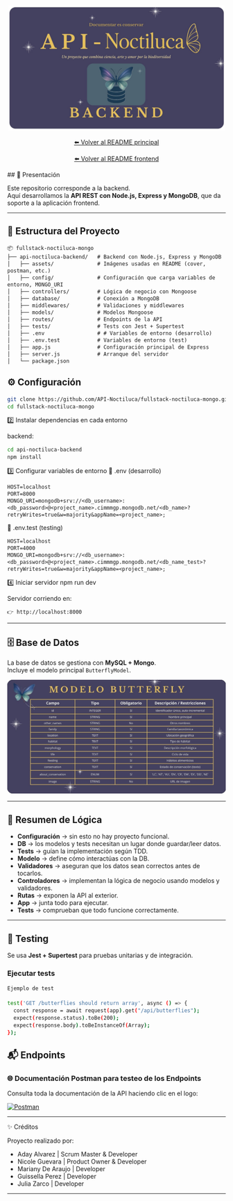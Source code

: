 <p align="center">
  <img src="./assets/cover.jpg" alt="cover" width="500px"/>
</p>
<p align="center">
  <a href="../README.md">⬅️ Volver al README principal</a>
</p>
<p align="center">
  <a href="../Noctiluca-client/README.md">⬅️ Volver al README frontend</a>
</p>
## 🐛 Presentación

Este repositorio corresponde a la backend.  
Aquí desarrollamos la **API REST con Node.js, Express y MongoDB**, que da soporte a la aplicación frontend.  

---

## 📂 Estructura del Proyecto

```
📦 fullstack-noctiluca-mongo
├── api-noctiluca-backend/   # Backend con Node.js, Express y MongoDB
│   ├── assets/              # Imágenes usadas en README (cover, postman, etc.)
│   ├── config/              # Configuración que carga variables de entorno, MONGO_URI
│   ├── controllers/         # Lógica de negocio con Mongoose
│   ├── database/            # Conexión a MongoDB
│   ├── middlewares/         # Validaciones y middlewares
│   ├── models/              # Modelos Mongoose
│   ├── routes/              # Endpoints de la API
│   ├── tests/               # Tests con Jest + Supertest
│   ├── .env                 # # Variables de entorno (desarrollo)
│   ├── .env.test            # Variables de entorno (test)
│   ├── app.js               # Configuración principal de Express
│   ├── server.js            # Arranque del servidor
│   └── package.json

```

## ⚙️ Configuración

```bash
git clone https://github.com/API-Noctiluca/fullstack-noctiluca-mongo.git
cd fullstack-noctiluca-mongo
```
2️⃣ Instalar dependencias en cada entorno

backend: 
```bash
cd api-noctiluca-backend
npm install
```

3️⃣ Configurar variables de entorno
📄 .env (desarrollo)
```
HOST=localhost
PORT=8000
MONGO_URI=mongodb+srv://<db_username>:<db_password>@<project_name>.cimmmgp.mongodb.net/<db_name>?retryWrites=true&w=majority&appName=<project_name>;

```

📄 .env.test (testing)

```
HOST=localhost
PORT=4000
MONGO_URI=mongodb+srv://<db_username>:<db_password>@<project_name>.cimmmgp.mongodb.net/<db_name_test>?retryWrites=true&w=majority&appName=<project_name>;
```
4️⃣ Iniciar servidor
npm run dev

Servidor corriendo en:
```
👉 http://localhost:8000
```

---

## 🗄️ Base de Datos

La base de datos se gestiona con **MySQL + Mongo**.  
Incluye el modelo principal `ButterflyModel`.

<p align="center">
  <img src="./assets/table.jpg" alt="Modelo Butterfly" width="700px"/>
</p>

---

## 🧩 Resumen de Lógica

- **Configuración** → sin esto no hay proyecto funcional.  
- **DB** → los modelos y tests necesitan un lugar donde guardar/leer datos.  
- **Tests** → guían la implementación según TDD.  
- **Modelo** → define cómo interactúas con la DB.  
- **Validadores** → aseguran que los datos sean correctos antes de tocarlos.  
- **Controladores** → implementan la lógica de negocio usando modelos y validadores.  
- **Rutas** → exponen la API al exterior.  
- **App** → junta todo para ejecutar.  
- **Tests** → comprueban que todo funcione correctamente.  

---

## 🧪 Testing

Se usa **Jest + Supertest** para pruebas unitarias y de integración.

### Ejecutar tests
```bash
Ejemplo de test

test('GET /butterflies should return array', async () => {
  const response = await request(app).get("/api/butterflies");
  expect(response.status).toBe(200);
  expect(response.body).toBeInstanceOf(Array);
});
```
## 📬 Endpoints

### 🌐 Documentación Postman para testeo de los Endpoints

Consulta toda la documentación de la API haciendo clic en el logo:

<a href="https://documenter.getpostman.com/view/46421388/2sB3HnJKMj" target="_blank">
  <img src="https://voyager.postman.com/logo/postman-logo-orange-stacked.svg" alt="Postman" width="220"/>
</a>

---

✨ Créditos

Proyecto realizado por:

- Aday Alvarez | Scrum Master & Developer
- Nicole Guevara | Product Owner & Developer
- Mariany De Araujo |  Developer
- Guissella Perez |  Developer
- Julia Zarco  |  Developer

---
